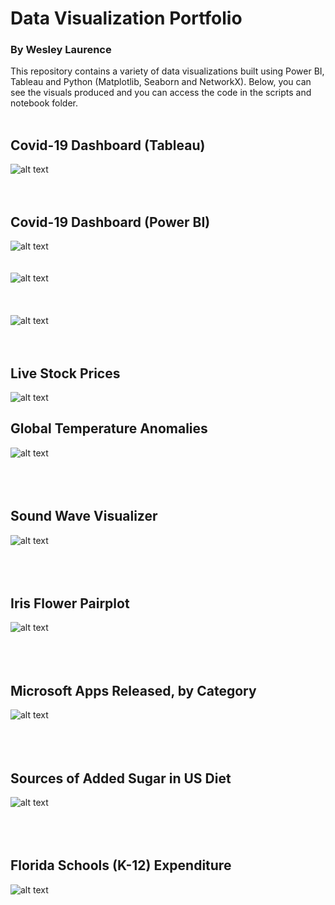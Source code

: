 # Data Visualization Portfolio
### By Wesley Laurence
This repository contains a variety of data visualizations built using Power BI, Tableau and Python (Matplotlib, Seaborn and NetworkX). Below, you can see the visuals produced and you can access the code in the scripts and notebook folder.
<br><br>
## Covid-19 Dashboard (Tableau)
![alt text](https://github.com/wesleyLaurence/Data-Visualization/blob/main/images/Tableau%20Dashboard.png)
<br><br><br>
## Covid-19 Dashboard (Power BI)
![alt text](https://github.com/wesleyLaurence/Data-Visualization/blob/main/images/Covid%20Dashboard.png)
<br><br><br>
![alt text](https://github.com/wesleyLaurence/Data-Visualization/blob/main/images/covid_19_usa_canada.png)
<br><br><br><br>
![alt text](https://github.com/wesleyLaurence/Data-Visualization/blob/main/images/facebook-graph-resized.png)
<br><br><br>
## Live Stock Prices
![alt text](https://github.com/wesleyLaurence/Stock-Market-Analytics/blob/master/data/stock-prices.png?raw=true)
## Global Temperature Anomalies
![alt text](https://github.com/wesleyLaurence/Data-Visualization/blob/main/images/Global%20Temperature%20Anomalies.png)
<br><br><br><br>
## Sound Wave Visualizer
![alt text](https://github.com/wesleyLaurence/Data-Visualization/blob/main/images/Sound%20Wave%20Analyzer.png)
<br><br><br><br>
## Iris Flower Pairplot
![alt text](https://github.com/wesleyLaurence/Data-Visualization/blob/main/images/Pairplot.png)
<br><br><br><br>
## Microsoft Apps Released, by Category
![alt text](https://github.com/wesleyLaurence/Data-Visualization/blob/main/images/Microsoft%20Top%20App%20Categories.png)
<br><br><br><br>
## Sources of Added Sugar in US Diet
![alt text](https://github.com/wesleyLaurence/Data-Visualization/blob/main/images/sources-of-add-sugars-us-population.png)
<br><br><br><br>
## Florida Schools (K-12) Expenditure
![alt text](https://github.com/wesleyLaurence/Data-Visualization/blob/main/images/FL%20K-12%20Expenditure.png)




